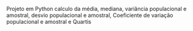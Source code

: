 Projeto em Python calculo da média, mediana, variância populacional e amostral, desvio populacional e amostral, Coeficiente de variação populacional e amostral e Quartis

